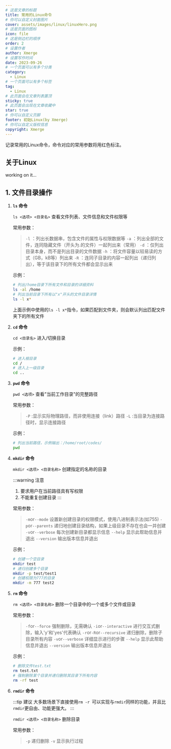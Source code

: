 ```yaml
---
# 这是文章的标题
title: 常用的Linux命令
# 你可以自定义封面图片
cover: assets/images/linux/linuxHero.png
# 这是页面的图标
icon: file
# 这是侧边栏的顺序
order: 2
# 设置作者
author: Xmerge
# 设置写作时间
date: 2023-09-26
# 一个页面可以有多个分类
category:
  - Linux
# 一个页面可以有多个标签
tag:
  - Linux
# 此页面会在文章列表置顶
sticky: true
# 此页面会出现在文章收藏中
star: true
# 你可以自定义页脚
footer: 初始Linux(by Xmerge)
# 你可以自定义版权信息
copyright: Xmerge
---
```


记录常用的Linux命令，命令对应的常用参数将用红色标注。

<!-- more -->

## 关于Linux
working on it...

## 1. 文件目录操作

1. **`ls` 命令**

    `ls <选项> <目录名>`
    查看文件列表、文件信息和文件权限等

    常用参数：
    > `-l` ：列出长数据串，包含文件的属性与权限数据等
    `-a` ：列出全部的文件，连同隐藏文件（开头为.的文件）一起列出来（常用）
    `-d` ：仅列出目录本身，而不是列出目录的文件数据
    `-h` ：将文件容量以较易读的方式（GB，kB等）列出来
    `-R` ：连同子目录的内容一起列出（递归列出），等于该目录下的所有文件都会显示出来

    示例：
    ```bash
    # 列出/home目录下所有文件和目录的详细资料
    ls -al /home
    # 列出当前目录下所有以"x"开头的文件目录详情
    ls -l x*
    ```

    上面示例中使用的`ls -l x*`指令，如果匹配到文件夹，则会默认列出匹配文件夹下的所有文件

2. **`cd` 命令**

    `cd <目录名>`
    进入/切换目录

    示例：
    ```bash
    # 进入根目录
    cd /
    # 进入上一级目录
    cd ..
    ```

3. **`pwd` 命令**

    `pwd <选项>`
    查看"当前工作目录"的完整路径

    常用参数：
    > `-P` :显示实际物理路径，而非使用连接（link）路径
      `-L` :当目录为连接路径时，显示连接路径

    示例：
    ```bash
    # 列出当前路径，示例输出：/home/root/codes/
    pwd
    ```

4. **`mkdir` 命令**

    `mkdir <选项> <目录名称>`
    创建指定的名称的目录

    :::warning 注意
    1. 要求用户在当前路径具有写权限
    2. 不能重复创建目录
    :::

    常用参数：
    > `-m`or`--mode` 设置新创建目录的权限模式，使用八进制表示法(如755)
      `-p`or`--parents` 递归地创建目录结构，如果上级目录不存在也会一并创建
      `-v`or`--verbose` 每次创建新目录都显示信息
      `--help` 显示此帮助信息并退出
      `--version` 输出版本信息并退出

    示例：
    ```bash
    # 创建一个空目录
    mkdir test
    # 递归创建多个目录
    mkdir -p test/test1
    # 创建权限为777的目录
    mkdir -m 777 test2
    ```

5. **`rm` 命令**

    `rm <选项> <目录名称>`
    删除一个目录中的一个或多个文件或目录

    常用参数：
    > `-f`or`--force` 强制删除，无需确认
      `-i`or`--interactive` 进行交互式删除，输入'y'和'yes'代表确认
      `-r`or`-R`or`--recursive` 递归删除，删除子目录所有内容
      `-v`or`--verbose` 详细显示进行的步骤
      `--help` 显示此帮助信息并退出
      `--version` 输出版本信息并退出


    示例：
    ```bash
    # 删除文件test.txt
    rm test.txt
    # 强制删除某个目录并递归删除其目录下所有内容
    rm -rf test
    ```

6. **`rmdir` 命令**

    :::tip 建议
    大多数场景下直接使用`rm -r `可以实现与`rmdir`同样的功能，并且比`rmdir`更自由、功能更强大。
    :::

    `rmdir <选项> <目录名称>`
    删除目录

    常用参数：
    > `-p` 递归删除
      `-v` 显示执行过程
